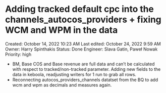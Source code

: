# Adding tracked default cpc into the channels_autocos_providers + fixing WCM and WPM in the data

Created: October 14, 2022 10:23 AM
Last edited: October 24, 2022 9:59 AM
Owner: Harry Spinthakis
Status: Done
Engineer: Slava Gatin, Paweł Nowak
Priority: high

- BM, Base COS and Base revenue are full data and can’t be calculated with respect to tracked/non-tracked parameter. Adding new fields to the data in keboola, readjusting writers for 1 run to grab all rows.
- Reconnecting autocos_providers_channels datatset from the BQ to add wcm and wpm as decimals and measures again.